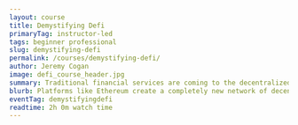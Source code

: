 ```yaml
---
layout: course
title: Demystifying Defi
primaryTag: instructor-led 
tags: beginner professional
slug: demystifying-defi
permalink: /courses/demystifying-defi/
author: Jeremy Cogan
image: defi_course_header.jpg
summary: Traditional financial services are coming to the decentralized world. For the first time, we have the technology to conduct banking services without the need for a third party. This is the vision that DeFi brings to reality.
blurb: Platforms like Ethereum create a completely new network of decentralized financial services.
eventTag: demystifyingdefi
readtime: 2h 0m watch time
---
```

